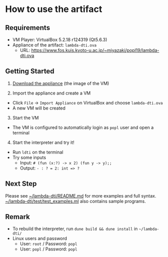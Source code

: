 # How to use the artifact
## Requirements
- VM Player: VirtualBox 5.2.18 r124319 (Qt5.6.3)
- Appliance of the artifact: `lambda-dti.ova`
  - URL: https://www.fos.kuis.kyoto-u.ac.jp/~miyazaki/popl19/lambda-dti.ova

## Getting Started
1. [Download the appliance](https://www.fos.kuis.kyoto-u.ac.jp/~miyazaki/popl19/lambda-dti.ova) (the image of the VM)

2. Import the appliance and create a VM
  - Click `File` -> `Import Appliance` on VirtualBox and choose `lambda-dti.ova`
  - A new VM will be created

3. Start the VM
  - The VM is configured to automatically login as `popl` user and open a terminal

4. Start the interpreter and try it!
  - Run `ldti` on the terminal
  - Try some inputs
    - Input: `# (fun (x:?) -> x 2) (fun y -> y);;`
    - Output: `- : ? = 2: int => ?`

## Next Step
Please see [~/lambda-dti/README.md](README.md) for more examples and full syntax.
[~/lambda-dti/test/test_examples.ml](test/test_examples.ml) also contains sample programs.

## Remark
- To rebuild the interpreter, run `dune build && dune install` in `~/lambda-dti/`
- Linux users and password
  - User: `root` / Password: `popl`
  - User: `popl` / Password: `popl`
